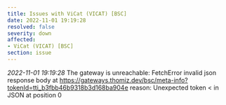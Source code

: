 ```yaml
---
title: Issues with ViCat (VICAT) [BSC]
date: 2022-11-01 19:19:28
resolved: false
severity: down
affected:
- ViCat (VICAT) [BSC]
section: issue
---
```


*2022-11-01 19:19:28* The gateway is unreachable: FetchError invalid json response body at https://gateways.thomiz.dev/bsc/meta-info?tokenId=tti_b3fbb46b9318b3d168ba904e reason: Unexpected token < in JSON at position 0